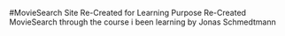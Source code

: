 #MovieSearch Site Re-Created for Learning Purpose
Re-Created MovieSearch through the course i been learning by Jonas Schmedtmann

